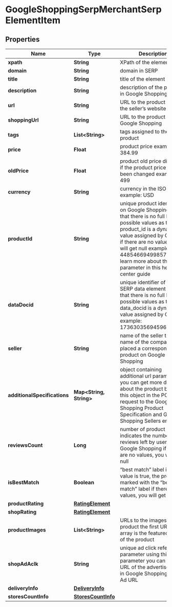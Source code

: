

# GoogleShoppingSerpMerchantSerpElementItem


## Properties

| Name | Type | Description | Notes |
|------------ | ------------- | ------------- | -------------|
|**xpath** | **String** | XPath of the element |  [optional] |
|**domain** | **String** | domain in SERP |  [optional] |
|**title** | **String** | title of the element |  [optional] |
|**description** | **String** | description of the product in Google Shopping SERP |  [optional] |
|**url** | **String** | URL to the product page on the seller’s website |  [optional] |
|**shoppingUrl** | **String** | URL to the product page on Google Shopping |  [optional] |
|**tags** | **List&lt;String&gt;** | tags assigned to the product |  [optional] |
|**price** | **Float** | product price example: 384.99 |  [optional] |
|**oldPrice** | **Float** | product old price displayed if the product price has been changed example: 499 |  [optional] |
|**currency** | **String** | currency in the ISO format example: USD |  [optional] |
|**productId** | **String** | unique product identifier on Google Shopping note that there is no full list of possible values as the product_id is a dynamic value assigned by Google if there are no values, you will get null example: 4485466949985702538 learn more about the parameter in this help center guide |  [optional] |
|**dataDocid** | **String** | unique identifier of the SERP data element note that there is no full list of possible values as the data_docid is a dynamic value assigned by Google example: 17363035694596624076 |  [optional] |
|**seller** | **String** | name of the seller the name of the company that placed a corresponding product on Google Shopping |  [optional] |
|**additionalSpecifications** | **Map&lt;String, String&gt;** | object containing additional url parameters you can get more details about the product by using this object in the POST request to the Google Shopping Product Specification and Google Shopping Sellers endpoint |  [optional] |
|**reviewsCount** | **Long** | number of product reviews indicates the number of reviews left by users on Google Shopping if there are no values, you will get null |  [optional] |
|**isBestMatch** | **Boolean** | “best match” label if the value is true, the product is marked with the “best match” label if there are no values, you will get null |  [optional] |
|**productRating** | [**RatingElement**](RatingElement.md) |  |  [optional] |
|**shopRating** | [**RatingElement**](RatingElement.md) |  |  [optional] |
|**productImages** | **List&lt;String&gt;** | URLs to the images of the product the first URL in the array is the featured image of the product |  [optional] |
|**shopAdAclk** | **String** | unique ad click referral parameter using this parameter you can get a URL of the advertisement in Google Shopping Sellers Ad URL |  [optional] |
|**deliveryInfo** | [**DeliveryInfo**](DeliveryInfo.md) |  |  [optional] |
|**storesCountInfo** | [**StoresCountInfo**](StoresCountInfo.md) |  |  [optional] |



